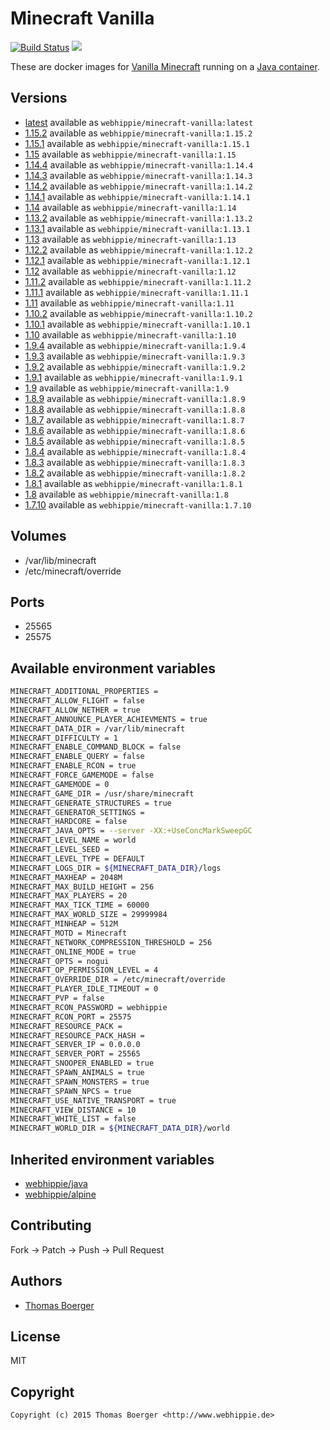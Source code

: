 # Minecraft Vanilla

[![Build Status](https://cloud.drone.io/api/badges/dockhippie/minecraft-vanilla/status.svg)](https://cloud.drone.io/dockhippie/minecraft-vanilla)
[![](https://images.microbadger.com/badges/image/webhippie/minecraft-vanilla.svg)](https://microbadger.com/images/webhippie/minecraft-vanilla "Get your own image badge on microbadger.com")

These are docker images for [Vanilla Minecraft](https://minecraft.net) running on a [Java container](https://registry.hub.docker.com/u/webhippie/java/).


## Versions

* [latest](https://github.com/dockhippie/minecraft-vanilla/tree/master/latest) available as `webhippie/minecraft-vanilla:latest`
* [1.15.2](https://github.com/dockhippie/minecraft-vanilla/tree/master/v1.15.2) available as `webhippie/minecraft-vanilla:1.15.2`
* [1.15.1](https://github.com/dockhippie/minecraft-vanilla/tree/master/v1.15.1) available as `webhippie/minecraft-vanilla:1.15.1`
* [1.15](https://github.com/dockhippie/minecraft-vanilla/tree/master/v1.15) available as `webhippie/minecraft-vanilla:1.15`
* [1.14.4](https://github.com/dockhippie/minecraft-vanilla/tree/master/v1.14.4) available as `webhippie/minecraft-vanilla:1.14.4`
* [1.14.3](https://github.com/dockhippie/minecraft-vanilla/tree/master/v1.14.3) available as `webhippie/minecraft-vanilla:1.14.3`
* [1.14.2](https://github.com/dockhippie/minecraft-vanilla/tree/master/v1.14.2) available as `webhippie/minecraft-vanilla:1.14.2`
* [1.14.1](https://github.com/dockhippie/minecraft-vanilla/tree/master/v1.14.1) available as `webhippie/minecraft-vanilla:1.14.1`
* [1.14](https://github.com/dockhippie/minecraft-vanilla/tree/master/v1.14) available as `webhippie/minecraft-vanilla:1.14`
* [1.13.2](https://github.com/dockhippie/minecraft-vanilla/tree/master/v1.13.2) available as `webhippie/minecraft-vanilla:1.13.2`
* [1.13.1](https://github.com/dockhippie/minecraft-vanilla/tree/master/v1.13.1) available as `webhippie/minecraft-vanilla:1.13.1`
* [1.13](https://github.com/dockhippie/minecraft-vanilla/tree/master/v1.13) available as `webhippie/minecraft-vanilla:1.13`
* [1.12.2](https://github.com/dockhippie/minecraft-vanilla/tree/master/v1.12.2) available as `webhippie/minecraft-vanilla:1.12.2`
* [1.12.1](https://github.com/dockhippie/minecraft-vanilla/tree/master/v1.12.1) available as `webhippie/minecraft-vanilla:1.12.1`
* [1.12](https://github.com/dockhippie/minecraft-vanilla/tree/master/v1.12) available as `webhippie/minecraft-vanilla:1.12`
* [1.11.2](https://github.com/dockhippie/minecraft-vanilla/tree/master/v1.11.2) available as `webhippie/minecraft-vanilla:1.11.2`
* [1.11.1](https://github.com/dockhippie/minecraft-vanilla/tree/master/v1.11.1) available as `webhippie/minecraft-vanilla:1.11.1`
* [1.11](https://github.com/dockhippie/minecraft-vanilla/tree/master/v1.11) available as `webhippie/minecraft-vanilla:1.11`
* [1.10.2](https://github.com/dockhippie/minecraft-vanilla/tree/master/v1.10.2) available as `webhippie/minecraft-vanilla:1.10.2`
* [1.10.1](https://github.com/dockhippie/minecraft-vanilla/tree/master/v1.10.1) available as `webhippie/minecraft-vanilla:1.10.1`
* [1.10](https://github.com/dockhippie/minecraft-vanilla/tree/master/v1.10) available as `webhippie/minecraft-vanilla:1.10`
* [1.9.4](https://github.com/dockhippie/minecraft-vanilla/tree/master/v1.9.4) available as `webhippie/minecraft-vanilla:1.9.4`
* [1.9.3](https://github.com/dockhippie/minecraft-vanilla/tree/master/v1.9.3) available as `webhippie/minecraft-vanilla:1.9.3`
* [1.9.2](https://github.com/dockhippie/minecraft-vanilla/tree/master/v1.9.2) available as `webhippie/minecraft-vanilla:1.9.2`
* [1.9.1](https://github.com/dockhippie/minecraft-vanilla/tree/master/v1.9.1) available as `webhippie/minecraft-vanilla:1.9.1`
* [1.9](https://github.com/dockhippie/minecraft-vanilla/tree/master/v1.9) available as `webhippie/minecraft-vanilla:1.9`
* [1.8.9](https://github.com/dockhippie/minecraft-vanilla/tree/master/v1.8.9) available as `webhippie/minecraft-vanilla:1.8.9`
* [1.8.8](https://github.com/dockhippie/minecraft-vanilla/tree/master/v1.8.8) available as `webhippie/minecraft-vanilla:1.8.8`
* [1.8.7](https://github.com/dockhippie/minecraft-vanilla/tree/master/v1.8.7) available as `webhippie/minecraft-vanilla:1.8.7`
* [1.8.6](https://github.com/dockhippie/minecraft-vanilla/tree/master/v1.8.6) available as `webhippie/minecraft-vanilla:1.8.6`
* [1.8.5](https://github.com/dockhippie/minecraft-vanilla/tree/master/v1.8.5) available as `webhippie/minecraft-vanilla:1.8.5`
* [1.8.4](https://github.com/dockhippie/minecraft-vanilla/tree/master/v1.8.4) available as `webhippie/minecraft-vanilla:1.8.4`
* [1.8.3](https://github.com/dockhippie/minecraft-vanilla/tree/master/v1.8.3) available as `webhippie/minecraft-vanilla:1.8.3`
* [1.8.2](https://github.com/dockhippie/minecraft-vanilla/tree/master/v1.8.2) available as `webhippie/minecraft-vanilla:1.8.2`
* [1.8.1](https://github.com/dockhippie/minecraft-vanilla/tree/master/v1.8.1) available as `webhippie/minecraft-vanilla:1.8.1`
* [1.8](https://github.com/dockhippie/minecraft-vanilla/tree/master/v1.8) available as `webhippie/minecraft-vanilla:1.8`
* [1.7.10](https://github.com/dockhippie/minecraft-vanilla/tree/master/v1.7.10) available as `webhippie/minecraft-vanilla:1.7.10`


## Volumes

* /var/lib/minecraft
* /etc/minecraft/override


## Ports

* 25565
* 25575


## Available environment variables

```bash
MINECRAFT_ADDITIONAL_PROPERTIES =
MINECRAFT_ALLOW_FLIGHT = false
MINECRAFT_ALLOW_NETHER = true
MINECRAFT_ANNOUNCE_PLAYER_ACHIEVMENTS = true
MINECRAFT_DATA_DIR = /var/lib/minecraft
MINECRAFT_DIFFICULTY = 1
MINECRAFT_ENABLE_COMMAND_BLOCK = false
MINECRAFT_ENABLE_QUERY = false
MINECRAFT_ENABLE_RCON = true
MINECRAFT_FORCE_GAMEMODE = false
MINECRAFT_GAMEMODE = 0
MINECRAFT_GAME_DIR = /usr/share/minecraft
MINECRAFT_GENERATE_STRUCTURES = true
MINECRAFT_GENERATOR_SETTINGS =
MINECRAFT_HARDCORE = false
MINECRAFT_JAVA_OPTS = --server -XX:+UseConcMarkSweepGC
MINECRAFT_LEVEL_NAME = world
MINECRAFT_LEVEL_SEED =
MINECRAFT_LEVEL_TYPE = DEFAULT
MINECRAFT_LOGS_DIR = ${MINECRAFT_DATA_DIR}/logs
MINECRAFT_MAXHEAP = 2048M
MINECRAFT_MAX_BUILD_HEIGHT = 256
MINECRAFT_MAX_PLAYERS = 20
MINECRAFT_MAX_TICK_TIME = 60000
MINECRAFT_MAX_WORLD_SIZE = 29999984
MINECRAFT_MINHEAP = 512M
MINECRAFT_MOTD = Minecraft
MINECRAFT_NETWORK_COMPRESSION_THRESHOLD = 256
MINECRAFT_ONLINE_MODE = true
MINECRAFT_OPTS = nogui
MINECRAFT_OP_PERMISSION_LEVEL = 4
MINECRAFT_OVERRIDE_DIR = /etc/minecraft/override
MINECRAFT_PLAYER_IDLE_TIMEOUT = 0
MINECRAFT_PVP = false
MINECRAFT_RCON_PASSWORD = webhippie
MINECRAFT_RCON_PORT = 25575
MINECRAFT_RESOURCE_PACK =
MINECRAFT_RESOURCE_PACK_HASH =
MINECRAFT_SERVER_IP = 0.0.0.0
MINECRAFT_SERVER_PORT = 25565
MINECRAFT_SNOOPER_ENABLED = true
MINECRAFT_SPAWN_ANIMALS = true
MINECRAFT_SPAWN_MONSTERS = true
MINECRAFT_SPAWN_NPCS = true
MINECRAFT_USE_NATIVE_TRANSPORT = true
MINECRAFT_VIEW_DISTANCE = 10
MINECRAFT_WHITE_LIST = false
MINECRAFT_WORLD_DIR = ${MINECRAFT_DATA_DIR}/world
```


## Inherited environment variables

* [webhippie/java](https://github.com/dockhippie/java#available-environment-variables)
* [webhippie/alpine](https://github.com/dockhippie/alpine#available-environment-variables)


## Contributing

Fork -> Patch -> Push -> Pull Request


## Authors

* [Thomas Boerger](https://github.com/tboerger)


## License

MIT


## Copyright

```
Copyright (c) 2015 Thomas Boerger <http://www.webhippie.de>
```
